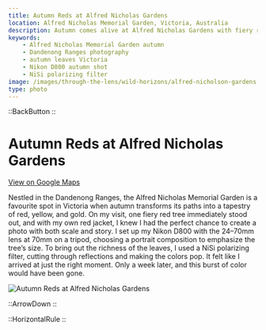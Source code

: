 ```yaml
---
title: Autumn Reds at Alfred Nicholas Gardens
location: Alfred Nicholas Memorial Garden, Victoria, Australia
description: Autumn comes alive at Alfred Nicholas Gardens with fiery reds and golds. See how I captured the perfect seasonal shot using my Nikon and a polarizing filter.
keywords:
    - Alfred Nicholas Memorial Garden autumn
    - Dandenong Ranges photography
    - autumn leaves Victoria
    - Nikon D800 autumn shot
    - NiSi polarizing filter
image: /images/through-the-lens/wild-horizons/alfred-nicholson-gardens.jpg
type: photo
---
```


::BackButton
::

# Autumn Reds at Alfred Nicholas Gardens

<a href="https://www.google.com/maps/search/?api=1&query=Alfred+Nicholas+Memorial+Garden,+Victoria,+Australia" target="_blank" rel="noopener noreferrer">View on Google Maps</a>

Nestled in the Dandenong Ranges, the Alfred Nicholas Memorial Garden is a favourite spot in Victoria when autumn transforms its paths into a tapestry of red, yellow, and gold. On my visit, one fiery red tree immediately stood out, and with my own red jacket, I knew I had the perfect chance to create a photo with both scale and story. I set up my Nikon D800 with the 24–70mm lens at 70mm on a tripod, choosing a portrait composition to emphasize the tree’s size. To bring out the richness of the leaves, I used a NiSi polarizing filter, cutting through reflections and making the colors pop. It felt like I arrived at just the right moment. Only a week later, and this burst of color would have been gone.

![Autumn Reds at Alfred Nicholas Gardens](/images/through-the-lens/wild-horizons/alfred-nicholson-gardens.jpg)

<div class="mb-8"></div>

::ArrowDown
::

<div class="mb-8"></div>

::HorizontalRule
::

